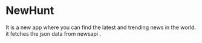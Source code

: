 # NewHunt
It is a new app where you can find the latest and trending news in the world. it fetches the json data from newsapi .
